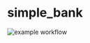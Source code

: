 # simple_bank

![example workflow](https://github.com/github/docs/actions/workflows/main.yml/badge.svg)

